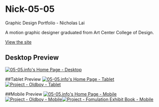 # Nick-05-05

Graphic Design Portfolio - Nicholas Lai

A motion graphic designer graduated from Art Center College of Design.

[View the site](https://05-05.info)

## Desktop Preview

[![05-05.info's Home Page - Desktop](https://res.cloudinary.com/dqhe5ks7u/image/upload/v1543878830/Nick%2005-05/screenshots/ss_home_page.png)](https://05-05.info)

##Tablet Preview
[![05-05.info's Home Page - Tablet](https://res.cloudinary.com/dqhe5ks7u/image/upload/v1543882187/Nick%2005-05/screenshots/tablet_hor_home.png)](https://05.05.info)[![Project - Oldboy - Tablet](https://res.cloudinary.com/dqhe5ks7u/image/upload/v1543882184/Nick%2005-05/screenshots/tablet_hor_oldboy.png)](https://05-05.info/#/old_boy_title_sequence)

##Mobile Preview
[![05-05.info's Home Page - Mobile](https://res.cloudinary.com/dqhe5ks7u/image/upload/v1543879187/Nick%2005-05/screenshots/mobile_home.jpg)](https://05.05.info)[![Project - Oldboy - Mobile](https://res.cloudinary.com/dqhe5ks7u/image/upload/v1543879187/Nick%2005-05/screenshots/mobile_oldboy.jpg)](https://05-05.info/#/old_boy_title_sequence)[![Project - Fomulation Exhibit Book - Mobile](https://res.cloudinary.com/dqhe5ks7u/image/upload/v1543879186/Nick%2005-05/screenshots/mobile_exhibition.jpg)](https://05-05.info/#/formulation_exhibit_book)
